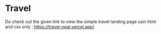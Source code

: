# Travel
Do check out the given link to view the simple travel landing page usin html and css only :
https://travel-opal.vercel.app/
